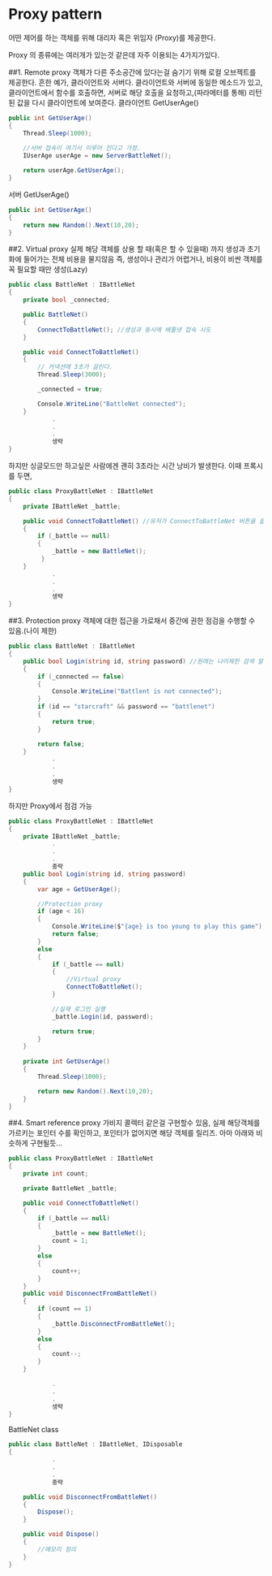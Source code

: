 # Proxy pattern
어떤 제어를 하는 객체를 위해 대리자 혹은 위임자 (Proxy)를 제공한다.

Proxy 의 종류에는 여러개가 있는것 같은데 자주 이용되는 4가지가있다.

##1. Remote proxy
객체가 다른 주소공간에 있다는걸 숨기기 위해 로컬 오브젝트를 제공한다.
흔한 예가, 클라이언트와 서버다.
클라이언트와 서버에 동일한 메소드가 있고, 클라이언트에서 함수를 호출하면, 서버로 해당 호출을 요청하고,(파라메터를 통해)
리턴된 값을 다시 클라이언트에 보여준다.
클라이언트 GetUserAge()
```cs
public int GetUserAge()
{
    Thread.Sleep(1000);
    
    //서버 접속이 여기서 이루어 진다고 가정.
    IUserAge userAge = new ServerBattleNet();

    return userAge.GetUserAge();
}
```
서버 GetUserAge()
```cs
public int GetUserAge()
{
    return new Random().Next(10,20);
}
```
##2. Virtual proxy
실제 해당 객체를 상용 할 때(혹은 할 수 있을때) 까지 생성과 초기화에 들어가는 전체 비용을 물지않음
즉, 생성이나 관리가 어렵거나, 비용이 비싼 객체를 꼭 필요할 때만 생성(Lazy)
```cs
public class BattleNet : IBattleNet
{
    private bool _connected;

    public BattleNet()
    {
        ConnectToBattleNet(); //생성과 동시에 배틀넷 접속 시도
    }

    public void ConnectToBattleNet()
    {
        // 커넥션에 3초가 걸린다.
        Thread.Sleep(3000);

        _connected = true;

        Console.WriteLine("BattleNet connected");
    }
    		.
            .
            .
            생략
}
```
하지만 싱글모드만 하고싶은 사람에겐 괜히 3초라는 시간 낭비가 발생한다.
이때 프록시를 두면,
```cs
public class ProxyBattleNet : IBattleNet
{
    private IBattleNet _battle;

    public void ConnectToBattleNet() //유저가 ConnectToBattleNet 버튼을 클릭하기 전까지 BattleNet 접속을 미룰수있다.
    {
    	if (_battle == null)
        {
        	_battle = new BattleNet();
         }
    }
    		.
            .
            .
            생략
}

```
##3. Protection proxy
객체에 대한 접근을 가로채서 중간에 권한 점검을 수행할 수 있음.(나이 제한)
```cs
public class BattleNet : IBattleNet
{
	public bool Login(string id, string password) //원래는 나이제한 검색 알고리즘이 없음.
    {
    	if (_connected == false)
        {
        	Console.WriteLine("Battlent is not connected");
        }
        if (id == "starcraft" && password == "battlenet")
        {
        	return true;
        }

		return false;
    }
    		.
            .
            .
            생략
}
```
하지만 Proxy에서 점검 가능
```cs
public class ProxyBattleNet : IBattleNet
{
    private IBattleNet _battle;
			.
            .
            .
            중략
    public bool Login(string id, string password)
    {
        var age = GetUserAge();

        //Protection proxy
        if (age < 16)
        {
            Console.WriteLine($"{age} is too young to play this game");
            return false;
        }
        else
        {
            if (_battle == null)
            {
                //Virtual proxy
                ConnectToBattleNet();
            }

			//실제 로그인 실행
            _battle.Login(id, password);

            return true;
        }
    }
    
    private int GetUserAge()
    {
        Thread.Sleep(1000);

        return new Random().Next(10,20);
    }
}

```

##4. Smart reference proxy
가비지 콜렉터 같은걸 구현할수 있음, 실제 해당객체를 가르키는 포인터 수를 확인하고, 포인터가 없어지면 해당 객체를 릴리즈.
아마 아래와 비슷하게 구현될듯...
```cs
public class ProxyBattleNet : IBattleNet
{
    private int count;

    private BattleNet _battle;

    public void ConnectToBattleNet()
    {
        if (_battle == null)
        {
            _battle = new BattleNet();
            count = 1;
        }
        else
        {
            count++;
        }
    }
    public void DisconnectFromBattleNet()
	{
    	if (count == 1)
    	{
        	_battle.DisconnectFromBattleNet();
    	}
        else
        {
        	count--;
        }
    }

    		.
            .
            .
            생략
}
```
BattleNet class
```cs
public class BattleNet : IBattleNet, IDisposable
{
			.
            .
            .
            중략

    public void DisconnectFromBattleNet()
    {
        Dispose();
    }

    public void Dispose()
    {
        //메모리 정리
    }
}
```